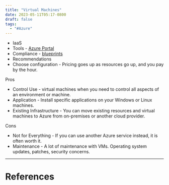 ```yaml
---
title: "Virtual Machines"
date: 2023-05-11T05:17-0800
draft: false
tags: 
  - "#Azure"
---
```

- IaaS
- Tools - [Azure Portal](/notes/)
- Compliance - [blueprints](/notes/)
- Recommendations
- Choose configuration - Pricing goes up as resources go up, and you pay by the hour.

Pros
- Control Use - virtual machines when you need to control all aspects of an environment or machine.
- Application - Install specific applications on your Windows or Linux machines.
- Existing Infrastructure - You can move existing resources and virtual machines to Azure from on-premises or another cloud provider.

Cons
- Not for Everything - If you can use another Azure service instead, it is often worth it.
- Maintenance - A lot of maintenance with VMs. Operating system updates, patches, security concerns.

---
# References
